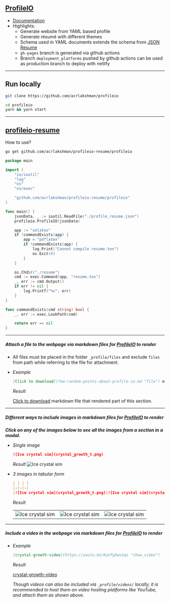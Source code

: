 ## [ProfileIO](https://github.com/acrlakshman/profileio)

* [Documentation](https://acrlakshman.github.com/profileio)
* Highlights:
  * Generate website from YAML based profile
  * Generate r&eacute;sum&eacute; with different themes
  * Schema used in YAML documents extends the schema from [JSON Resume](https://jsonresume.org)
  * `gh-pages` branch is generated via github actions
  * Branch `deployment_platforms` pushed by github actions can be used as production branch to deploy with netlify

---

## Run locally

```sh
git clone https://github.com/acrlakshman/profileio

cd profileio
yarn && yarn start
```

---

## [profileio-resume](https://github.com/acrlakshman/profileio-resume)

How to use?

```sh
go get github.com/acrlakshman/profileio-resume/profileio
```

```go
package main

import (
	"io/ioutil"
	"log"
	"os"
	"os/exec"

	"github.com/acrlakshman/profileio-resume/profileio"
)

func main() {
	jsonData, _ := ioutil.ReadFile("./profile_resume.json")
	profileio.ProfileIO(jsonData)

	app := "xelatex"
	if !commandExists(app) {
		app = "pdflatex"
		if !commandExists(app) {
			log.Print("Cannot compile resume.tex")
			os.Exit(0)
		}
	}

	os.Chdir("./resume")
	cmd := exec.Command(app, "resume.tex")
	_, err := cmd.Output()
	if err != nil {
		log.Printf("%v", err)
	}
}

func commandExists(cmd string) bool {
	_, err := exec.LookPath(cmd)

	return err == nil
}
```

---

##### Attach a file to the webpage via markdown files for [ProfileIO] to render

* All files must be placed in the folder `_profile/files` and exclude `files` from path while referring to the file for attachment.

* _Example_
  ```md
  [Click to download](few-random-points-about-profile-io.md "file") markdown file that rendered this section.
  ```

  _Result_

  [Click to download](few-random-points-about-profile-io.md "file") markdown file that rendered part of this section.

---

##### Different ways to include images in markdown files for [ProfileIO] to render

**_Click on any of the images below to see all the images from a section in a modal._**

* _Single image_

  ```md
  ![Ice crystal sim](crystal_growth_t.png)
  ```

  _Result_
  ![Ice crystal sim](crystal_growth_t.png)

* _3 images in tabular form_
    ```md
    | | | |
    |-|-|-|
    |![Ice crystal sim](crystal_growth_t.png)|![Ice crystal sim](crystal_growth.png)|![Ice crystal sim](crystal_growth.png)|
    ```

    _Result_
    
    | | | |
    |-|-|-|
    |![Ice crystal sim](crystal_growth_t.png)|![Ice crystal sim](crystal_growth_t.png)|![Ice crystal sim](crystal_growth_t.png)|

---

##### Include a video in the webpage via markdown files for [ProfileIO] to render

* _Example_

  ```md
  [crystal-growth-video](https://youtu.be/KuVfyDwx2qo "show_video")
  ```

  _Result_

  [crystal-growth-video](https://youtu.be/KuVfyDwx2qo "show_video")

  _Though videos can also be included via `_profile/videos/` locally, it is recommended to host them on video hosting platforms like YouTube, and attach them as shown above._

[ProfileIO]: https://github.com/acrlakshman/profileio